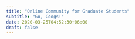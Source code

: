 ```yaml
---
title: "Online Community for Graduate Students"
subtitle: "Go, Coogs!"
date: 2020-03-25T04:52:30+06:00
draft: false
---
```


<!-- You can add a short description if you want -->
